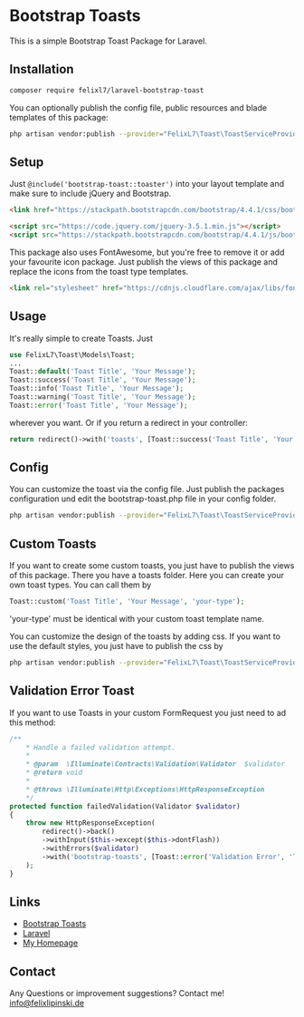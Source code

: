 # Bootstrap Toasts

This is a simple Bootstrap Toast Package for Laravel.

## Installation

```bash
composer require felixl7/laravel-bootstrap-toast
```
You can optionally publish the config file, public resources and blade templates of this package:
```bash
php artisan vendor:publish --provider="FelixL7\Toast\ToastServiceProvider"
```

## Setup

Just ```@include('bootstrap-toast::toaster')``` into your layout template and make sure to include jQuery and Bootstrap.
```html
<link href="https://stackpath.bootstrapcdn.com/bootstrap/4.4.1/css/bootstrap.min.css" rel="stylesheet">

<script src="https://code.jquery.com/jquery-3.5.1.min.js"></script>
<script src="https://stackpath.bootstrapcdn.com/bootstrap/4.4.1/js/bootstrap.min.js"></script>
```
This package also uses FontAwesome, but you're free to remove it or add your favourite icon package. Just publish the views of this package and replace the icons from the toast type templates.
```html
<link rel="stylesheet" href="https://cdnjs.cloudflare.com/ajax/libs/font-awesome/5.13.0/css/all.min.css">
```
## Usage

It's really simple to create Toasts. Just

```php
use FelixL7\Toast\Models\Toast;
...
Toast::default('Toast Title', 'Your Message');
Toast::success('Toast Title', 'Your Message');
Toast::info('Toast Title', 'Your Message');
Toast::warning('Toast Title', 'Your Message');
Toast::error('Toast Title', 'Your Message');
```
wherever you want. Or if you return a redirect in your controller:
```php
return redirect()->with('toasts', [Toast::success('Toast Title', 'Your Message')]);
```

## Config

You can customize the toast via the config file. Just publish the packages configuration und edit the bootstrap-toast.php file in your config folder.
```bash
php artisan vendor:publish --provider="FelixL7\Toast\ToastServiceProvider" --tag=config
```

## Custom Toasts

If you want to create some custom toasts, you just have to publish the views of this package. There you have a toasts folder. Here you can create your own toast types. You can call them by

```php
Toast::custom('Toast Title', 'Your Message', 'your-type');
```
'your-type' must be identical with your custom toast template name.

You can customize the design of the toasts by adding css. If you want to use the default styles, you just have to publish the css by 

```bash
php artisan vendor:publish --provider="FelixL7\Toast\ToastServiceProvider" --tag=public
```

## Validation Error Toast

If you want to use Toasts in your custom FormRequest you just need to ad this method:

```php
/**
    * Handle a failed validation attempt.
    *
    * @param  \Illuminate\Contracts\Validation\Validator  $validator
    * @return void
    *
    * @throws \Illuminate\Http\Exceptions\HttpResponseException
    */
protected function failedValidation(Validator $validator)
{
    throw new HttpResponseException(
        redirect()->back()
        ->withInput($this->except($this->dontFlash))
        ->withErrors($validator)
        ->with('bootstrap-toasts', [Toast::error('Validation Error', 'The validation of your input failed. Please checkout the validation messages.')])
    );
}
```

## Links

* [Bootstrap Toasts](https://getbootstrap.com/docs/4.3/components/toasts/)
* [Laravel](https://laravel.com/)
* [My Homepage](https://felixlipinski.de/)

## Contact

Any Questions or improvement suggestions? Contact me!
info@felixlipinski.de